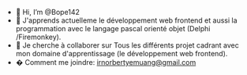 - 👋 Hi, I’m @Bope142
- 🌱  J'apprends actuelleme le développement web frontend et aussi la programmation avec le langage pascal orienté objet (Delphi /Firemonkey).
- 💞️ Je cherche à collaborer sur Tous les différents projet cadrant avec mon domaine d'apprentissage (le développement web frontend).
- � Comment me joindre: irnorbertyemuang@gmail.com

<!---
Bope142/Bope142 is a ✨ special ✨ repository because its `README.md` (this file) appears on your GitHub profile.
You can click the Preview link to take a look at your changes.
--->
